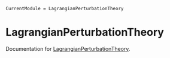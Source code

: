 ```@meta
CurrentModule = LagrangianPerturbationTheory
```

# LagrangianPerturbationTheory

Documentation for [LagrangianPerturbationTheory](https://github.com/xzackli/LagrangianPerturbationTheory.jl).


